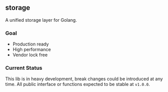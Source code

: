 ## storage

A unified storage layer for Golang.

### Goal

- Production ready
- High performance
- Vendor lock free

### Current Status

This lib is in heavy development, break changes could be introduced at any time. All public interface or functions expected to be stable at `v1.0.0`.
